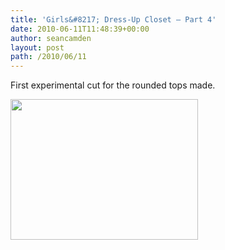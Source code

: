 ```yaml
---
title: 'Girls&#8217; Dress-Up Closet — Part 4'
date: 2010-06-11T11:48:39+00:00
author: seancamden
layout: post
path: /2010/06/11
---
```

First experimental cut for the rounded tops made.
  
<img src="http://seancamden.com/wp-content/uploads/2010/06/2010-06-11-11.40.29-300x225.jpg" alt="" title="first attempt at rounded top cut" width="300" height="225" class="alignnone size-medium wp-image-183" />